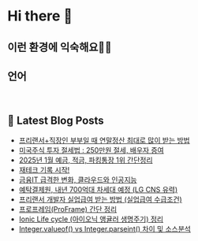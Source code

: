# Hi there 👋

## 이런 환경에 익숙해요✍🏼

## 언어

<p>
  <img alt="" src= "https://img.shields.io/badge/JavaScript-F7DF1E?style=flat-square&logo=JavaScript&logoColor=white"/> 
  <img alt="" src= "https://img.shields.io/badge/TypeScript-black?logo=typescript&logoColor=blue"/>
</p>

## 📕 Latest Blog Posts

<ul><li><a href='https://devpad.tistory.com/190' target='_blank'>프리랜서+직장인 부부일 때 연말정산 최대로 많이 받는 방법</a></li><li><a href='https://devpad.tistory.com/189' target='_blank'>미국주식 투자 절세법 : 250만원 절세, 배우자 증여</a></li><li><a href='https://devpad.tistory.com/188' target='_blank'>2025년 1월 예금, 적금, 파킹통장 1위 간단정리</a></li><li><a href='https://devpad.tistory.com/187' target='_blank'>재테크 기록 시작!</a></li><li><a href='https://devpad.tistory.com/186' target='_blank'>금융IT 급격한 변화, 클라우드와 인공지능</a></li><li><a href='https://devpad.tistory.com/185' target='_blank'>예탁결제원, 내년 700억대 차세대 예정 (LG CNS 유력)</a></li><li><a href='https://devpad.tistory.com/184' target='_blank'>프리랜서 개발자 실업급여 받는 방법 (실업급여 수급조건)</a></li><li><a href='https://devpad.tistory.com/181' target='_blank'>프로프레임(ProFrame) 간단 정리</a></li><li><a href='https://devpad.tistory.com/180' target='_blank'>Ionic Life cycle (아이오닉 앵귤러 생명주기) 정리</a></li><li><a href='https://devpad.tistory.com/179' target='_blank'>Integer.valueof() vs Integer.parseint() 차이 및 소스분석</a></li></ul>
